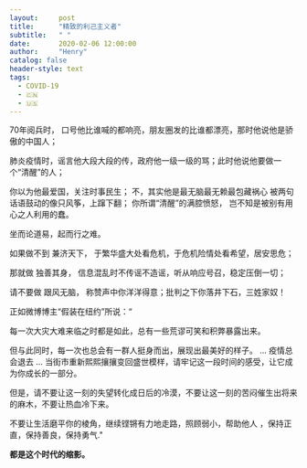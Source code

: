 ```yaml
---
layout:     post
title:      "精致的利己主义者"
subtitle:   " "
date:       2020-02-06 12:00:00
author:     "Henry"
catalog: false
header-style: text
tags:
  - COVID-19
  - 🇨🇳
  - 🇺🇸
---
```

70年阅兵时， 口号他比谁喊的都响亮，朋友圈发的比谁都漂亮，那时他说他是骄傲的中国人；

肺炎疫情时，谣言他大段大段的传，政府他一级一级的骂；此时他说他要做一个“清醒”的人；

你以为他最爱国，关注时事民生；
不，其实他是最无脑最无赖最包藏祸心
被两句话语鼓动的像只风筝，上蹿下翻；
你所谓“清醒”的满腔愤怒， 岂不知是被别有用心之人利用的蠢。

坐而论道易，起而行之难。

如果做不到 兼济天下，
于繁华盛大处看危机，于危机险情处看希望，居安思危；

那就做 独善其身，
信息混乱时不传谣不造谣，听从响应号召，稳定压倒一切；

请不要做 跟风无脑，
称赞声中你洋洋得意；批判之下你落井下石，三姓家奴！

正如微博博主“假装在纽约”所说：“

每一次大灾大难来临之时都是如此，总有一些荒谬可笑和积弊暴露出来。

但与此同时，每一次也总会有一群人挺身而出，展现出最美好的样子。
...
疫情总会退去 
...
当街市重新熙熙攘攘变回盛世模样，请牢记这一段时间的感受，让它成为你成长的一部分。

但是，请不要让这一刻的失望转化成日后的冷漠，不要让这一刻的苦闷催生出将来的麻木，不要让热血冷下来。

不要让生活磨平你的棱角，继续铿锵有力地走路，照顾弱小，帮助他人 ，保持正直，保持善良，保持勇气."

**都是这个时代的缩影。**

